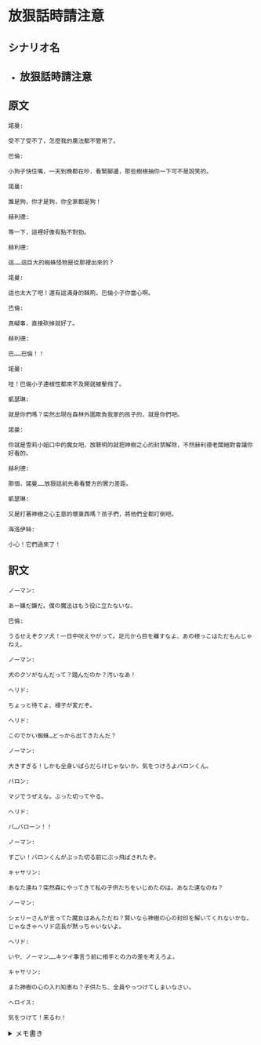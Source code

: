 # 放狠話時請注意
## シナリオ名
 - 放狠話時請注意
   - 

## 原文
```
諾曼:

受不了受不了，怎麼我的廣法都不管用了。 
```

```
巴倫:

小狗子快住嘴，一天到晚都在吵，看緊腳邊，那些樹根抽你一下可不是說笑的。 
```

```
諾曼:

誰是狗，你才是狗，你全家都是狗！ 
```

```
赫利德:

等一下，這裡好像有點不對勁。 
```

```
赫利德:

這……這巨大的蜘蛛怪物是從那裡出來的？ 
```

```
諾曼:

這也太大了吧！還有這滿身的棘荊，巴倫小子你當心啊。
```

```
巴倫:

真礙事，直接砍掉就好了。 
```

```
赫利德:

巴……巴倫！！ 
```

```
諾曼:

哇！巴倫小子連根性都來不及開就被擊飛了。
```

```
凱瑟琳:

就是你們嗎？突然出現在森林外圍欺負我家的孩子的，就是你們吧。
```

```
諾曼:

你就是雪莉小姐口中的魔女吧，放聰明的就把神樹之心的封禁解除，不然赫利德老闆絕對會讓你好看的。 
```

```
赫利德:

那個，諾曼……放狠話前先看看雙方的實力差距。 
```

```
凱瑟琳:

又是打著神樹之心主意的壞東西嗎？孩子們，將他們全都打倒吧。 
```

```
海洛伊絲:

小心！它們過來了！ 
```

## 訳文
```
ノーマン:

あー嫌だ嫌だ。僕の魔法はもう役に立たないな。
```

```
巴倫:

うるせえぞクソ犬！一日中吠えやがって。足元から目を離すなよ、あの根っこはただもんじゃねえ。
```

```
ノーマン:

犬のクソがなんだって？踏んだのか？汚いなあ！
```

```
ヘリド:

ちょっと待てよ、様子が変だぞ。
```

```
ヘリド:

このでかい蜘蛛…どっから出てきたんだ？
```

```
ノーマン:

大きすぎる！しかも全身いばらだらけじゃないか。気をつけろよバロンくん。
```

```
バロン:

マジでうぜえな。ぶった切ってやる。
```

```
ヘリド:

バ…バローン！！
```

```
ノーマン:

すごい！バロンくんがぶった切る前にぶっ飛ばされたぞ。
```

```
キャサリン:

あなた達ね？突然森にやってきて私の子供たちをいじめたのは。あなた達なのね？
```

```
ノーマン:

シェリーさんが言ってた魔女はあんただね？賢いなら神樹の心の封印を解いてくれないかな。じゃなきゃヘリド店長が黙っちゃいないよ。 
```

```
ヘリド:

いや、ノーマン……キツイ事言う前に相手との力の差を考えろよ。
```

```
キャサリン:

また神樹の心の入れ知恵ね？子供たち、全員やっつけてしまいなさい。
```

```
へロイス:

気をつけて！来るわ！ 
```

<details><summary>メモ書き</summary>
足りない頭では你才是狗，你全家都是狗！を訳すのができませんでした
https://pttpedia.fandom.com/zh/wiki/%E4%BD%A0%E6%89%8DXXX%EF%BC%8C%E4%BD%A0%E5%85%A8%E5%AE%B6%E9%83%BDXXX

かわりにうんこみたいな意訳を置いておきます。　うんこうんこ！
</details>